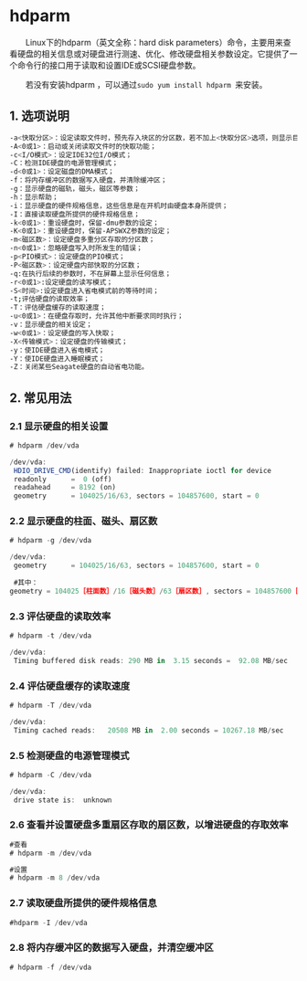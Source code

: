 # hdparm

　　Linux下的hdparm（英文全称：hard disk parameters）命令，主要用来查看硬盘的相关信息或对硬盘进行测速、优化、修改硬盘相关参数设定。它提供了一个命令行的接口用于读取和设置IDE或SCSI硬盘参数。

　　若没有安装hdparm ，可以通过`sudo yum install hdparm `​来安装。

## 1. 选项说明

```bash
-a<快取分区>：设定读取文件时，预先存入块区的分区数，若不加上<快取分区>选项，则显示目前的设定；
-A<0或1>：启动或关闭读取文件时的快取功能；
-c<I/O模式>：设定IDE32位I/O模式；
-C：检测IDE硬盘的电源管理模式；
-d<0或1>：设定磁盘的DMA模式；
-f：将内存缓冲区的数据写入硬盘，并清除缓冲区；
-g：显示硬盘的磁轨，磁头，磁区等参数；
-h：显示帮助；
-i：显示硬盘的硬件规格信息，这些信息是在开机时由硬盘本身所提供；
-I：直接读取硬盘所提供的硬件规格信息；
-k<0或1>：重设硬盘时，保留-dmu参数的设定；
-K<0或1>：重设硬盘时，保留-APSWXZ参数的设定；
-m<磁区数>：设定硬盘多重分区存取的分区数；
-n<0或1>：忽略硬盘写入时所发生的错误；
-p<PIO模式>：设定硬盘的PIO模式；
-P<磁区数>：设定硬盘内部快取的分区数；
-q:在执行后续的参数时，不在屏幕上显示任何信息；
-r<0或1>:设定硬盘的读写模式；
-S<时间>:设定硬盘进入省电模式前的等待时间；
-t;评估硬盘的读取效率；
-T：评估硬盘缓存的读取速度；
-u<0或1>：在硬盘存取时，允许其他中断要求同时执行；
-v：显示硬盘的相关设定；
-w<0或1>：设定硬盘的写入快取；
-X<传输模式>：设定硬盘的传输模式；
-y：使IDE硬盘进入省电模式；
-Y：使IDE硬盘进入睡眠模式；
-Z：关闭某些Seagate硬盘的自动省电功能。
```

## 2. 常见用法

### 2.1 显示硬盘的相关设置

```javascript
# hdparm /dev/vda

/dev/vda:
 HDIO_DRIVE_CMD(identify) failed: Inappropriate ioctl for device
 readonly      =  0 (off)
 readahead     = 8192 (on)
 geometry      = 104025/16/63, sectors = 104857600, start = 0
```

### 2.2 显示硬盘的柱面、磁头、扇区数

```javascript
# hdparm -g /dev/vda

/dev/vda:
 geometry      = 104025/16/63, sectors = 104857600, start = 0
 
 #其中：
geometry = 104025［柱面数］/16［磁头数］/63［扇区数］, sectors = 104857600［总扇区数］, start = 0［起始扇区数］
```

### 2.3 评估硬盘的读取效率

```javascript
# hdparm -t /dev/vda

/dev/vda:
 Timing buffered disk reads: 290 MB in  3.15 seconds =  92.08 MB/sec
```

### 2.4 评估硬盘缓存的读取速度

```javascript
# hdparm -T /dev/vda

/dev/vda:
 Timing cached reads:   20508 MB in  2.00 seconds = 10267.18 MB/sec
```

### 2.5 检测硬盘的电源管理模式

```javascript
# hdparm -C /dev/vda

/dev/vda:
 drive state is:  unknown
```

### 2.6 查看并设置硬盘多重扇区存取的扇区数，以增进硬盘的存取效率

```javascript
#查看
# hdparm -m /dev/vda

#设置
# hdparm -m 8 /dev/vda
```

### 2.7 读取硬盘所提供的硬件规格信息

```javascript
#hdparm -I /dev/vda
```

### 2.8 将内存缓冲区的数据写入硬盘，并清空缓冲区

```javascript
# hdparm -f /dev/vda
```
